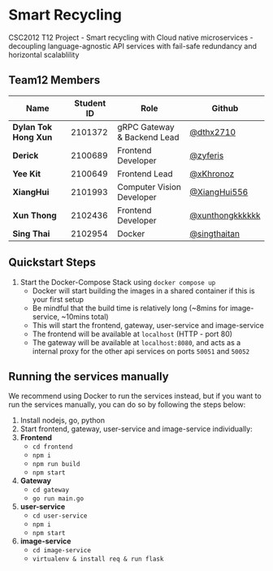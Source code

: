 # Smart Recycling
CSC2012 T12 Project - Smart recycling with Cloud native microservices - decoupling language-agnostic API services with fail-safe redundancy and horizontal scalablility

## Team12 Members
| Name                   | Student ID | Role                        | Github                                               |
| ---------------------- | ---------- | --------------------------- | ---------------------------------------------------- |
| **Dylan Tok Hong Xun** | 2101372    | gRPC Gateway & Backend Lead | [@dthx2710](https://github.com/dthx2710)             |
| **Derick**             | 2100689    | Frontend Developer          | [@zyferis](https://github.com/zyferis)               |
| **Yee Kit**            | 2100649    | Frontend Lead               | [@xKhronoz](https://github.com/xKhronoz)             |
| **XiangHui**          | 2101993    | Computer Vision Developer   | [@XiangHui556](https://github.com/XiangHui556)       |
| **Xun Thong**          | 2102436    | Frontend Developer          | [@xunthongkkkkkk](https://github.com/xunthongkkkkkk) |
| **Sing Thai**          | 2102954    | Docker                      | [@singthaitan](https://github.com/singthaitan)       |

## Quickstart Steps
1. Start the Docker-Compose Stack using `docker compose up`
   -    Docker will start building the images in a shared container if this is your first setup
   -    Be mindful that the build time is relatively long (~8mins for image-service, ~10mins total)
   -    This will start the frontend, gateway, user-service and image-service
   -    The frontend will be available at `localhost` (HTTP - port 80)
   -    The gateway will be available at `localhost:8080`, and acts as a internal proxy for the other api services on ports `50051` and `50052`

## Running the services manually
We recommend using Docker to run the services instead, but if you want to run the services manually, you can do so by following the steps below:
1. Install nodejs, go, python
2. Start frontend, gateway, user-service and image-service individually:
3. **Frontend**
   - `cd frontend`
   - `npm i`
   - `npm run build`
   - `npm start`
4. **Gateway**
   - `cd gateway`
   - `go run main.go`
5. **user-service**
   - `cd user-service`
   - `npm i`
   - `npm start`
6. **image-service**
   - `cd image-service`
   - `virtualenv & install req & run flask`

